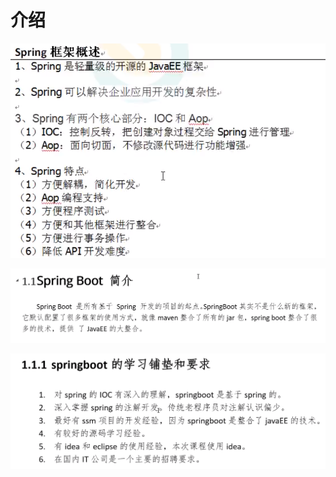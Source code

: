 # 介绍

![](.gitbook/assets/image%20%281%29.png)

![](.gitbook/assets/image%20%284%29.png)

![](.gitbook/assets/image%20%288%29.png)

